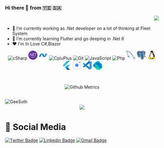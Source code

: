 
### Hi there 👋 from :yemen: 🇸🇦 

  <div style="text-align: end;">
       <img src=https://komarev.com/ghpvc/?username=geesuth&color=green />
  </div>



- 🔭 I’m currently working as .Net developer on a lot of thinking at Fleet System 
- 🌱 I’m currently learning Flutter and go deeping in .Net 6
- ❤️ I'm In Love C#,Blazor



<p align="center">
<img src=https://raw.githubusercontent.com/jmnote/z-icons/master/svg/csharp.svg alt=cSharp width="30" height="30"/>
<img src=https://raw.githubusercontent.com/devicons/devicon/master/icons/dotnetcore/dotnetcore-original.svg alt=CpluPlus width="30" height="30"/>
<img src=https://raw.githubusercontent.com/devicons/devicon/master/icons/dot-net/dot-net-original.svg alt=CpluPlus width="30" height="30"/>
<img src=https://raw.githubusercontent.com/jmnote/z-icons/master/svg/cpp.svg alt=CpluPlus width="30" height="30"/>
<img src=https://raw.githubusercontent.com/jmnote/z-icons/master/svg/git.svg alt=Git width="30" height="30"/>
<img src=https://raw.githubusercontent.com/jmnote/z-icons/master/svg/javascript.svg alt=JavaScript width="30" height="30"/>
<img src=https://raw.githubusercontent.com/jmnote/z-icons/master/svg/php.svg alt=Php width="30" height="30"/>
<img src=https://raw.githubusercontent.com/devicons/devicon/master/icons/mysql/mysql-original.svg alt=express width="30" height="30"/>
<img src=https://raw.githubusercontent.com/devicons/devicon/master/icons/postgresql/postgresql-original.svg alt=express width="30" height="30"/>
<img src=https://raw.githubusercontent.com/devicons/devicon/master/icons/linux/linux-original.svg alt=linux width="30" height="30"/>
<img src=https://raw.githubusercontent.com/devicons/devicon/master/icons/flutter/flutter-original.svg alt=linux width="30" height="30"/>
<img src=https://raw.githubusercontent.com/devicons/devicon/master/icons/ionic/ionic-original.svg alt=linux width="30" height="30"/>
<img src=https://raw.githubusercontent.com/devicons/devicon/master/icons/vscode/vscode-original.svg alt=CpluPlus width="30" height="30"/>
<img src=https://raw.githubusercontent.com/devicons/devicon/master/icons/dart/dart-original.svg alt=CpluPlus width="30" height="30"/>

  

</p>

<br>
<p align="center">
<img width="500" src="https://metrics.lecoq.io/geesuth" alt="Github Metrics">
</p>

<br>



<img src="https://activity-graph.herokuapp.com/graph?username=GeeSuth&theme=xcode" alt="GeeSuth"/>

<center>
  <a href="https://github.com/anuraghazra/github-readme-stats">
  <img align="center" src="https://github-readme-stats.vercel.app/api?username=geesuth&count_private=true&show_icons=true&include_all_commits=true&hide_border=true&hide_title=true "/>
</a>

</center>



# 🤝 Social Media
[![Twitter Badge](https://img.shields.io/twitter/url?label=GeeSuth&logo=twitter&style=social&url=https%3A%2F%2Ftwitter.com%2FGeeSuth)](https://twitter.com/intent/follow?screen_name=geesuth "Follow me on Twitter")
[![Linkedin Badge](https://img.shields.io/badge/Abdllah%20Bin%20Hatheem%20Ali-linkedin?style=flat&color=0077b5&logoColor=white&logo=linkedin)](https://www.linkedin.com/in/geesuth/ "Connect on LinkedIn")
[![Gmail Badge](https://img.shields.io/badge/geesuth@outlook.com-email?style=flat&color=C5211E&logoColor=white&logo=gmail)](mailto:geesuth@outlook.com "Email me")
